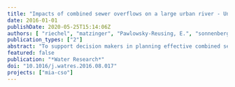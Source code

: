 ```yaml
---
title: "Impacts of combined sewer overflows on a large urban river - Understanding the effect of different management strategies"
date: 2016-01-01
publishDate: 2020-05-25T15:14:06Z
authors: [ "riechel", "matzinger", "Pawlowsky-Reusing, E.", "sonnenberg", "Uldack, M.", "Heinzmann, B.", "caradot", "von Seggern, D.", "rouault" ]
publication_types: ["2"]
abstract: "To support decision makers in planning effective combined sewer overflow (CSO) management strategies an integrated modelling and impact assessment approach has been developed and applied for a large urban area in Berlin, Germany. It consists of an urban drainage model, a river water quality model and a tool for the quantification of adverse dissolved oxygen (DO) conditions in the river, one of the main stressors for urban lowland rivers. The coupled model was calibrated successfully with average Nash- Sutcliffe-efficiencies for DO in the river of 0.61 and 0.70 for two validation years. Moreover, the whole range of observed DO concentrations after CSO down to 0 mg L-1 is simulated by the model. A local sensitivity analysis revealed that in the absence of CSO dissolved oxygen principally depends on phytoplankton dynamics. Regarding CSO impacts, it was shown that 97% of the observed DO deficit can be explained by the three processes (i) mixing of river water with CSO spill water poor in DO, (ii) reduced phytoplankton activity due to CSO-induced turbidity and (iii) degradation of organic matter by heterotrophic bacteria. As expected, process (iii) turned out to be the most important one. However depending on the time lag after CSO the other processes can become dominant. Given the different involved processes, we found that different mitigation schemes tested in a scenario analysis can reduce the occurrence of critical DO deficits in the river by 30-70%. Overall, the study demonstrates that integrated sewer-river-models can be set up to represent CSO impacts under complex urban conditions. However, a significant effort in monitoring and modelling is a requisite for achieving reliable results."
featured: false
publication: "*Water Research*"
doi: "10.1016/j.watres.2016.08.017"
projects: ["mia-cso"]
---
```


